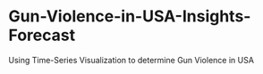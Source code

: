 # Gun-Violence-in-USA-Insights-Forecast
Using Time-Series Visualization to determine Gun Violence in USA
